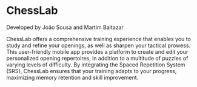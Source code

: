 # ChessLab

Developed by João Sousa and Martim Baltazar

ChessLab offers a comprehensive training experience that enables you to study and refine your openings, as well as sharpen your tactical prowess. 
This user-friendly mobile app provides a platform to create and edit your personalized opening repertoires, in addition to a multitude of puzzles of varying levels of difficulty. 
 By integrating the Spaced Repetition System (SRS), ChessLab ensures that your training adapts to your progress, maximizing memory retention and skill improvement.